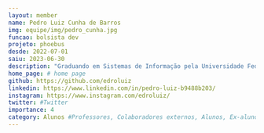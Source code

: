 ```yaml
---
layout: member
name: Pedro Luiz Cunha de Barros
img: equipe/img/pedro_cunha.jpg
funcao: bolsista dev
projeto: phoebus 
desde: 2022-07-01
saiu: 2023-06-30
description: "Graduando em Sistemas de Informação pela Universidade Federal da Paraíba, com uma paixão pela tecnologia. Tenho experiências com desenvolvimento de software, onde aprendi a projetar e implementar soluções eficientes para diversos contextos. Tenho habilidades em linguagens de programação como Java, PHP, JavaScript e TypeScript, e já trabalhei com tecnologias como Spring Boot, Angular, React, Vue.js e Wordpress. Além disso, possuo conhecimentos em Banco de Dados MySQL, PostgreSQL, MongoDB, entre outros."
home_page: # home page
github: https://github.com/edroluiz
linkedin: https://www.linkedin.com/in/pedro-luiz-b9488b203/
instagram: https://www.instagram.com/edroluiz/
twitter: #Twitter
importance: 4
category: Alunos #Professores, Colaboradores externos, Alunos, Ex-alunos
---
```

